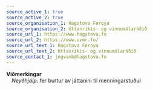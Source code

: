 ```yaml
---
source_active_1: true
source_active_2: true
source_organisation_1: Hagstova Føroya
source_organisation_2: Uttanríkis- og vinnumálaráðið
source_url_1: https://www.hagstova.fo
source_url_2: https://www.uvmr.fo/
source_url_text_1: Hagstova Føroya
source_url_text_2: Uttanríkis- og vinnumálaráðið
source_contact_1: jogvanb@hagstova.fo
---
```

**Viðmerkingar**  
 *Neyðhjálp:* fer burtur av játtanini til menningarstuðul
 
